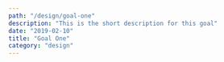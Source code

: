 ```yaml
---
path: "/design/goal-one"
description: "This is the short description for this goal"
date: "2019-02-10"
title: "Goal One"
category: "design"
---
```

